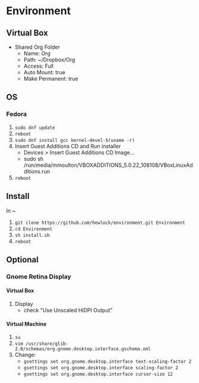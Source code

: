 # Environment

## Virtual Box

- Shared Org Folder
   - Name: Org
   - Path: ~/Dropbox/Org
   - Access: Full
   - Auto Mount: true
   - Make Permanent: true

## OS

### Fedora

1. `sudo dnf update`
2. `reboot`
3. `sudo dnf install gcc kernel-devel-$(uname -r)`
4. Insert Guest Additions CD and Run installer
	- Devices > Insert Guest Additions CD Image...
	- sudo sh /run/media/mmoulton/VBOXADDITIONS_5.0.22_108108/VBoxLinuxAdditions.run
5. `reboot`

## Install

In ~

1. `git clone https://github.com/hewlock/environment.git Environment`
2. `cd Environment`
3. `sh install.sh`
4. `reboot`

## Optional

### Gnome Retina Display

#### Virtual Box

1. Display
   - check "Use Unscaled HiDPI Output"

#### Virtual Machine

1. `su`
2. `vim /usr/share/glib-2.0/schemas/org.gnome.desktop.interface.gschema.xml`
3. Change:
	- `gsettings set org.gnome.desktop.interface text-scaling-factor 2`
	- `gsettings set org.gnome.desktop.interface scaling-factor 2`
	- `gsettings set org.gnome.desktop.interface cursor-size 12`
